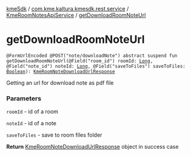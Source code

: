 [kmeSdk](../../index.md) / [com.kme.kaltura.kmesdk.rest.service](../index.md) / [KmeRoomNotesApiService](index.md) / [getDownloadRoomNoteUrl](./get-download-room-note-url.md)

# getDownloadRoomNoteUrl

`@FormUrlEncoded @POST("note/downloadNote") abstract suspend fun getDownloadRoomNoteUrl(@Field("room_id") roomId: `[`Long`](https://kotlinlang.org/api/latest/jvm/stdlib/kotlin/-long/index.html)`, @Field("note_id") noteId: `[`Long`](https://kotlinlang.org/api/latest/jvm/stdlib/kotlin/-long/index.html)`, @Field("saveToFiles") saveToFiles: `[`Boolean`](https://kotlinlang.org/api/latest/jvm/stdlib/kotlin/-boolean/index.html)`): `[`KmeRoomNoteDownloadUrlResponse`](../../com.kme.kaltura.kmesdk.rest.response.room.notes/-kme-room-note-download-url-response/index.md)

Getting an url for download note as pdf file

### Parameters

`roomId` - id of a room

`noteId` - id of a note

`saveToFiles` - save to room files folder

**Return**
[KmeRoomNoteDownloadUrlResponse](../../com.kme.kaltura.kmesdk.rest.response.room.notes/-kme-room-note-download-url-response/index.md) object in success case

